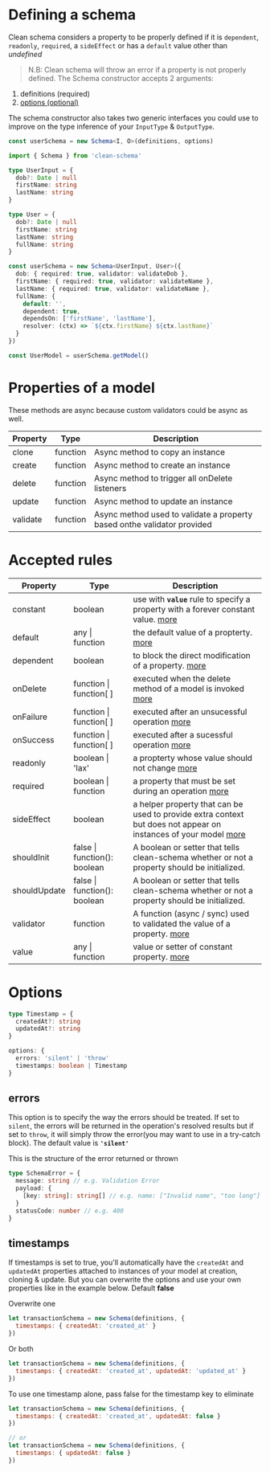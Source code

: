 # Defining a schema

Clean schema considers a property to be properly defined if it is `dependent`, `readonly`, `required`, a `sideEffect` or has a `default` value other than _undefined_

> N.B: Clean schema will throw an error if a property is not properly defined.
> The Schema constructor accepts 2 arguments:

1. definitions (required)
1. [options (optional)](#options)

The schema constructor also takes two generic interfaces you could use to improve on the type inference of your `InputType` & `OutputType`.

```ts
const userSchema = new Schema<I, O>(definitions, options)
```

```ts
import { Schema } from 'clean-schema'

type UserInput = {
  dob?: Date | null
  firstName: string
  lastName: string
}

type User = {
  dob?: Date | null
  firstName: string
  lastName: string
  fullName: string
}

const userSchema = new Schema<UserInput, User>({
  dob: { required: true, validator: validateDob },
  firstName: { required: true, validator: validateName },
  lastName: { required: true, validator: validateName },
  fullName: {
    default: '',
    dependent: true,
    dependsOn: ['firstName', 'lastName'],
    resolver: (ctx) => `${ctx.firstName} ${ctx.lastName}`
  }
})

const UserModel = userSchema.getModel()
```

# Properties of a model

These methods are async because custom validators could be async as well.

| Property | Type     | Description                                                             |
| -------- | -------- | ----------------------------------------------------------------------- |
| clone    | function | Async method to copy an instance                                        |
| create   | function | Async method to create an instance                                      |
| delete   | function | Async method to trigger all onDelete listeners                          |
| update   | function | Async method to update an instance                                      |
| validate | function | Async method used to validate a property based onthe validator provided |

# Accepted rules

| Property     | Type                         | Description                                                                                                                                                 |
| ------------ | ---------------------------- | ----------------------------------------------------------------------------------------------------------------------------------------------------------- |
| constant     | boolean                      | use with **`value`** rule to specify a property with a forever constant value. [more](./constants.md#constant-properties)                                   |
| default      | any \| function              | the default value of a propterty. [more](./defaults.md#default-values)                                                                                      |
| dependent    | boolean                      | to block the direct modification of a property. [more](./dependents.md#dependent-properties)                                                                |
| onDelete     | function \| function[ ]      | executed when the delete method of a model is invoked [more](./life-cycles.md#ondelete)                                                                     |
| onFailure    | function \| function[ ]      | executed after an unsucessful operation [more](./life-cycles.md#onfailure)                                                                                  |
| onSuccess    | function \| function[ ]      | executed after a sucessful operation [more](./life-cycles.md#onsuccess)                                                                                     |
| readonly     | boolean \| 'lax'             | a propterty whose value should not change [more](./readonly.md#readonly-properties)                                                                         |
| required     | boolean \| function          | a property that must be set during an operation [more](./required.md#required-properties)                                                                   |
| sideEffect   | boolean                      | a helper property that can be used to provide extra context but does not appear on instances of your model [more](./side-effects.md#side-effect-properties) |
| shouldInit   | false \| function(): boolean | A boolean or setter that tells clean-schema whether or not a property should be initialized.                                                                |
| shouldUpdate | false \| function(): boolean | A boolean or setter that tells clean-schema whether or not a property should be initialized.                                                                |
| validator    | function                     | A function (async / sync) used to validated the value of a property. [more](../../../v1.4.6/validate/index.md#validators)                                   |
| value        | any \| function              | value or setter of constant property. [more](./constants.md#constant-properties`)                                                                           |

# Options

```ts
type Timestamp = {
  createdAt?: string
  updatedAt?: string
}

options: {
  errors: 'silent' | 'throw'
  timestamps: boolean | Timestamp
}
```

## errors

This option is to specify the way the errors should be treated. If set to `silent`, the errors will be returned in the operation's resolved results but if set to `throw`, it will simply throw the error(you may want to use in a try-catch block). The default value is **`'silent'`**

This is the structure of the error returned or thrown

```ts
type SchemaError = {
  message: string // e.g. Validation Error
  payload: {
    [key: string]: string[] // e.g. name: ["Invalid name", "too long"]
  }
  statusCode: number // e.g. 400
}
```

## timestamps

If timestamps is set to true, you'll automatically have the `createdAt` and `updatedAt` properties attached to instances of your model at creation, cloning & update. But you can overwrite the options and use your own properties like in the example below. Default **false**

Overwrite one

```js
let transactionSchema = new Schema(definitions, {
  timestamps: { createdAt: 'created_at' }
})
```

Or both

```js
let transactionSchema = new Schema(definitions, {
  timestamps: { createdAt: 'created_at', updatedAt: 'updated_at' }
})
```

To use one timestamp alone, pass false for the timestamp key to eliminate

```js
let transactionSchema = new Schema(definitions, {
  timestamps: { createdAt: 'created_at', updatedAt: false }
})

// or
let transactionSchema = new Schema(definitions, {
  timestamps: { updatedAt: false }
})
```

